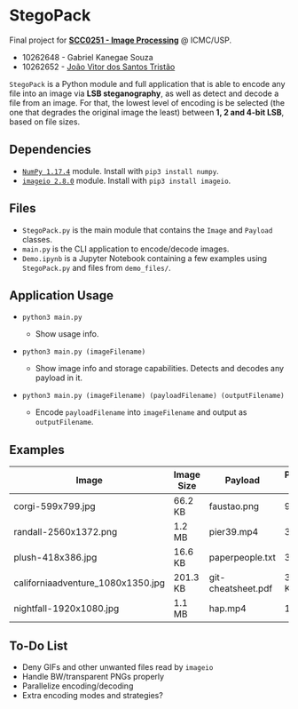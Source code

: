 # StegoPack

Final project for **[SCC0251 - Image Processing](https://uspdigital.usp.br/jupiterweb/jupDisciplina?sgldis=SCC0251)** @ ICMC/USP.

* 10262648 - Gabriel Kanegae Souza
* 10262652 - [João Vitor dos Santos Tristão](http://github.com/jtristao/)

`StegoPack` is a Python module and full application that is able to encode any file into an image via **LSB steganography**, as well as detect and decode a file from an image. For that, the lowest level of encoding is be selected (the one that degrades the original image the least) between **1, 2 and 4-bit LSB**, based on file sizes.

## Dependencies

- [`NumPy 1.17.4`](https://numpy.org/) module. Install with `pip3 install numpy`.
- [`imageio 2.8.0`](https://pypi.org/project/imageio/) module. Install with `pip3 install imageio`.

## Files

* `StegoPack.py` is the main module that contains the `Image` and `Payload` classes.
* `main.py` is the CLI application to encode/decode images.
* `Demo.ipynb` is a Jupyter Notebook containing a few examples using `StegoPack.py` and files from `demo_files/`.

## Application Usage

* `python3 main.py`
  * Show usage info.

* `python3 main.py (imageFilename)`
  * Show image info and storage capabilities. Detects and decodes any payload in it.

* `python3 main.py (imageFilename) (payloadFilename) (outputFilename)`
  * Encode `payloadFilename` into `imageFilename` and output as `outputFilename`.

## Examples

Image | Image Size | Payload | Payload Size | Encoding | Output | Output Size
-|-|-|-|-|-|-|
corgi-599x799.jpg | 66.2 KB | faustao.png | 97.1 KB | L0 | corgi-L0.png | 671 KB
randall-2560x1372.png | 1.2 MB | pier39.mp4 | 3.2 MB | L2 | randall-L2.png | 4.25 MB
plush-418x386.jpg | 16.6 KB | paperpeople.txt | 3.3 KB | L0 | plush-LO.png | 156 KB
californiaadventure_1080x1350.jpg | 201.3 KB | git-cheatsheet.pdf | 352.8 KB | L0 | californiaadventures-L0.png | 2.1 MB
nightfall-1920x1080.jpg | 1.1 MB | hap.mp4 | 1.2 MB | L1 | nightfall-L1.png | 2.8 MB

## To-Do List

* Deny GIFs and other unwanted files read by `imageio` 
* Handle BW/transparent PNGs properly
* Parallelize encoding/decoding
* Extra encoding modes and strategies?